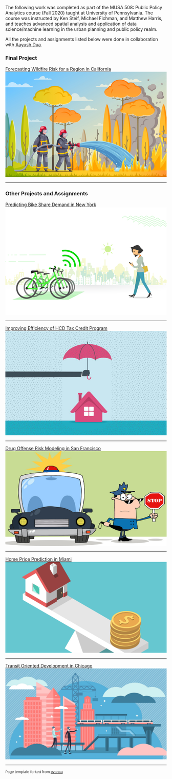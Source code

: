 The following work was completed as part of the MUSA 508: Public Policy Analytics course (Fall 2020) taught at University of Pennsylvania. The course was instructed by Ken Steif, Michael Fichman, and Matthew Harris, and teaches advanced spatial analysis and application of data science/machine learning in the urban planning and public policy realm. 

All the  projects and assignments listed below were done in collaboration with <a href="https://www.linkedin.com/in/aayush-dua-69ab61122/">Aayush Dua</a>.
### Final Project

[Forecasting Wildfire Risk for a Region in California](/markdowns/final_project.html)
<img src="images/fire3.jpg?raw=true"/>

---

### Other Projects and Assignments 

[Predicting Bike Share Demand in New York](/markdowns/assignment_5.html)
<img src="images/bike_share.jpg?raw=true"/>

---
[Improving Efficiency of HCD Tax Credit Program](/markdowns/assignment_4.html)
<img src="images/hcd.jpg?raw=true"/>

---
[Drug Offense Risk Modeling in San Francisco](/markdowns/assignment_3.html)
<img src="images/police_pred_new.png?raw=true"/>

---
[Home Price Prediction in Miami](/markdowns/assignment_2.html)
<img src="images/home_prices.jpg?raw=true"/>

---
[Transit Oriented Development in Chicago](/markdowns/assignment_3.html)
<img src="images/tod.jpg?raw=true"/>

---
<p style="font-size:11px">Page template forked from <a href="https://github.com/evanca/quick-portfolio">evanca</a></p>
<!-- Remove above link if you don't want to attibute -->
